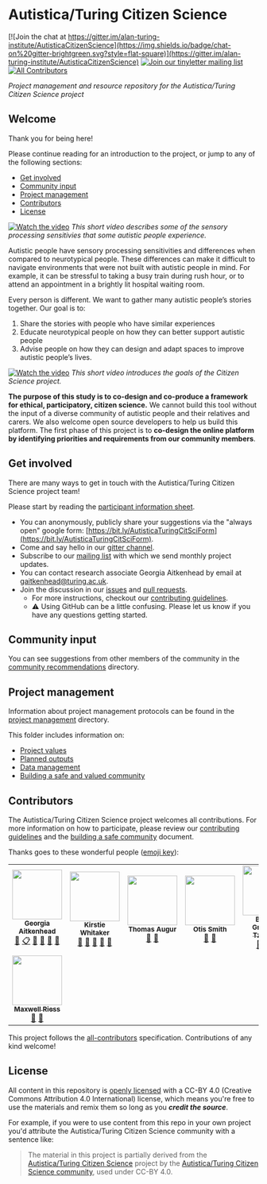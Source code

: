 # Autistica/Turing Citizen Science
[![Join the chat at https://gitter.im/alan-turing-institute/AutisticaCitizenScience](https://img.shields.io/badge/chat-on%20gitter-brightgreen.svg?style=flat-square)](https://gitter.im/alan-turing-institute/AutisticaCitizenScience)
[![Join our tinyletter mailing list](https://img.shields.io/badge/receive-our%20newsletter%20❤%EF%B8%8F-blueviolet.svg?style=flat-square)](https://tinyletter.com/AutisticaTuringCitizenScience)
[![All Contributors](https://img.shields.io/badge/all_contributors-5-orange.svg?style=flat-square)](#contributors)

*Project management and resource repository for the Autistica/Turing Citizen Science project*

## Welcome

Thank you for being here!

Please continue reading for an introduction to the project, or jump to any of the following sections:

* [Get involved](#get-involved)
* [Community input](#community-input)
* [Project management](#project-management)
* [Contributors](#contributors)
* [License](#license)

[![Watch the video](https://img.youtube.com/vi/rP1S8ip4VVE/maxresdefault.jpg)](https://youtu.be/rP1S8ip4VVE)
*This short video describes some of the sensory processing sensitivies that some autistic people experience.*

Autistic people have sensory processing sensitivities and differences when compared to neurotypical people.
These differences can make it difficult to navigate environments that were not built with autistic people in mind.
For example, it can be stressful to taking a busy train during rush hour, or to attend an appointment in a brightly lit hospital waiting room.

Every person is different.
We want to gather many autistic people’s stories together.
Our goal is to:
1. Share the stories with people who have similar experiences
2. Educate neurotypical people on how they can better support autistic people
3. Advise people on how they can design and adapt spaces to improve autistic people’s lives.

[![Watch the video](https://img.youtube.com/vi/p9tfhgVUuQE/maxresdefault.jpg)](https://youtu.be/p9tfhgVUuQE)
*This short video introduces the goals of the Citizen Science project.*

**The purpose of this study is to co-design and co-produce a framework for ethical, participatory, citizen science.**
We cannot build this tool without the input of a diverse community of autistic people and their relatives and carers.
We also welcome open source developers to help us build this platform.
The first phase of this project is to **co-design the online platform by identifying priorities and requirements from our community members**.

## Get involved

There are many ways to get in touch with the Autistica/Turing Citizen Science project team!

Please start by reading the [participant information sheet](project-management/participant-information-sheet.md).

- You can anonymously, publicly share your suggestions via the "always open" google form: [https://bit.ly/AutisticaTuringCitSciForm](https://bit.ly/AutisticaTuringCitSciForm).
- Come and say hello in our [gitter channel](https://gitter.im/alan-turing-institute/AutisticaCitizenScience).
- Subscribe to our [mailing list](https://tinyletter.com/AutisticaTuringCitizenScience) with which we send monthly project updates.
- You can contact research associate Georgia Aitkenhead by email at [gaitkenhead@turing.ac.uk](mailto:gaitkenhead@turing.ac.uk).
- Join the discussion in our [issues][aut-cit-sci-issues] and [pull requests][aut-cit-sci-prs].
  - For more instructions, checkout our [contributing guidelines](https://github.com/alan-turing-institute/AutisticaCitizenScience/blob/master/CONTRIBUTING.md).
  - ⚠️ Using GitHub can be a little confusing.
  Please let us know if you have any questions getting started.

## Community input

You can see suggestions from other members of the community in the [community recommendations](community-recommendations) directory.

## Project management

Information about project management protocols can be found in the [project management](project-management) directory.

This folder includes information on:

* [Project values](project-management/project-values.md)
* [Planned outputs](project-management/planned-outputs.md)
* [Data management](project-management/data-management.md)
* [Building a safe and valued community](project-management/building-a-safe-community.md)

## Contributors

The Autistica/Turing Citizen Science project welcomes all contributions.
For more information on how to participate, please review our [contributing guidelines](https://github.com/alan-turing-institute/AutisticaCitizenScience/blob/master/CONTRIBUTING.md) and the [building a safe community](project-management/building-a-safe-community.md) document.

Thanks goes to these wonderful people ([emoji key](https://github.com/all-contributors/all-contributors#emoji-key)):

<!-- ALL-CONTRIBUTORS-LIST:START - Do not remove or modify this section -->
<!-- prettier-ignore-start -->
<!-- markdownlint-disable -->
<table>
  <tr>
    <td align="center"><a href="https://github.com/GeorgiaHCA"><img src="https://avatars1.githubusercontent.com/u/46889966?v=4" width="100px;" alt=""/><br /><sub><b>Georgia Aitkenhead</b></sub></a><br /><a href="https://github.com/alan-turing-institute/AutisticaCitizenScience/commits?author=GeorgiaHCA" title="Documentation">📖</a> <a href="#eventOrganizing-GeorgiaHCA" title="Event Organizing">📋</a> <a href="#ideas-GeorgiaHCA" title="Ideas, Planning, & Feedback">🤔</a> <a href="#projectManagement-GeorgiaHCA" title="Project Management">📆</a> <a href="https://github.com/alan-turing-institute/AutisticaCitizenScience/pulls?q=is%3Apr+reviewed-by%3AGeorgiaHCA" title="Reviewed Pull Requests">👀</a> <a href="#talk-GeorgiaHCA" title="Talks">📢</a></td>
    <td align="center"><a href="https://whitakerlab.github.io"><img src="https://avatars1.githubusercontent.com/u/3626306?v=4" width="100px;" alt=""/><br /><sub><b>Kirstie Whitaker</b></sub></a><br /><a href="https://github.com/alan-turing-institute/AutisticaCitizenScience/commits?author=KirstieJane" title="Documentation">📖</a> <a href="#ideas-KirstieJane" title="Ideas, Planning, & Feedback">🤔</a> <a href="#projectManagement-KirstieJane" title="Project Management">📆</a> <a href="https://github.com/alan-turing-institute/AutisticaCitizenScience/pulls?q=is%3Apr+reviewed-by%3AKirstieJane" title="Reviewed Pull Requests">👀</a> <a href="#talk-KirstieJane" title="Talks">📢</a></td>
    <td align="center"><img src="https://avatars1.githubusercontent.com/u/46889966?v=4" width="100px;" alt=""/><br /><sub><b>Thomas Augur</b></sub><br /><a href="#ideas" title="Ideas, Planning, & Feedback">🤔</a> <a href="https://github.com/alan-turing-institute/AutisticaCitizenScience/pulls?q=is%3Apr+reviewed-by%3A" title="Reviewed Pull Requests">👀</a></td>
    <td align="center"><img src="https://avatars1.githubusercontent.com/u/46889966?v=4" width="100px;" alt=""/><br /><sub><b>Otis Smith</b></sub><br /><a href="#ideas" title="Ideas, Planning, & Feedback">🤔</a> <a href="https://github.com/alan-turing-institute/AutisticaCitizenScience/pulls?q=is%3Apr+reviewed-by%3A" title="Reviewed Pull Requests">👀</a></td>
    <td align="center"><a href="https://tzovar.as"><img src="https://avatars1.githubusercontent.com/u/674899?v=4" width="100px;" alt=""/><br /><sub><b>Bastian Greshake Tzovaras</b></sub></a><br /><a href="#ideas-gedankenstuecke" title="Ideas, Planning, & Feedback">🤔</a> <a href="https://github.com/alan-turing-institute/AutisticaCitizenScience/commits?author=gedankenstuecke" title="Code">💻</a> <a href="https://github.com/alan-turing-institute/AutisticaCitizenScience/commits?author=gedankenstuecke" title="Documentation">📖</a></td>
    <td align="center"><a href="https://github.com/JamesSCTJ"><img src="https://avatars3.githubusercontent.com/u/60160241?v=4" width="100px;" alt=""/><br /><sub><b>JamesSCTJ</b></sub></a><br /><a href="#ideas-JamesSCTJ" title="Ideas, Planning, & Feedback">🤔</a> <a href="https://github.com/alan-turing-institute/AutisticaCitizenScience/pulls?q=is%3Apr+reviewed-by%3AJamesSCTJ" title="Reviewed Pull Requests">👀</a> <a href="https://github.com/alan-turing-institute/AutisticaCitizenScience/commits?author=JamesSCTJ" title="Documentation">📖</a> <a href="#design-JamesSCTJ" title="Design">🎨</a></td>
    <td align="center"><a href="https://github.com/ThomasAJR"><img src="https://avatars2.githubusercontent.com/u/55509495?v=4" width="100px;" alt=""/><br /><sub><b>ThomasAJR</b></sub></a><br /><a href="#ideas-ThomasAJR" title="Ideas, Planning, & Feedback">🤔</a> <a href="https://github.com/alan-turing-institute/AutisticaCitizenScience/pulls?q=is%3Apr+reviewed-by%3AThomasAJR" title="Reviewed Pull Requests">👀</a> <a href="https://github.com/alan-turing-institute/AutisticaCitizenScience/commits?author=ThomasAJR" title="Documentation">📖</a> <a href="#design-ThomasAJR" title="Design">🎨</a> <a href="#userTesting-ThomasAJR" title="User Testing">📓</a></td>
  </tr>
  <tr>
    <td align="center"><a href="https://github.com/MaxwellRiess"><img src="https://avatars3.githubusercontent.com/u/8421799?v=4" width="100px;" alt=""/><br /><sub><b>Maxwell Riess</b></sub></a><br /><a href="#ideas-MaxwellRiess" title="Ideas, Planning, & Feedback">🤔</a> <a href="https://github.com/alan-turing-institute/AutisticaCitizenScience/pulls?q=is%3Apr+reviewed-by%3AMaxwellRiess" title="Reviewed Pull Requests">👀</a></td>
  </tr>
</table>

<!-- markdownlint-enable -->
<!-- prettier-ignore-end -->
<!-- ALL-CONTRIBUTORS-LIST:END -->

This project follows the [all-contributors](https://github.com/all-contributors/all-contributors) specification.
Contributions of any kind welcome!

## License

All content in this repository is [openly licensed](LICENSE) with a CC-BY 4.0 (Creative Commons Attribution 4.0 International) license, which means you're free to use the materials and remix them so long as you ***credit the source***.

For example, if you were to use content from this repo in your own project you'd attribute the Autistica/Turing Citizen Science community with a sentence like:

> The material in this project is partially derived from the [Autistica/Turing Citizen Science][aut-cit-sci-repo] project by the [Autistica/Turing Citizen Science community](https://github.com/alan-turing-institute/AutisticaCitizenScience/blob/master/contributors.md), used under CC-BY 4.0.


[aut-cit-sci-repo]: https://github.com/alan-turing-institute/AutisticaCitizenScience
[aut-cit-sci-issues]: https://github.com/alan-turing-institute/AutisticaCitizenScience/issues
[aut-cit-sci-prs]: https://github.com/alan-turing-institute/AutisticaCitizenScience/pulls
[aut-cit-sci-labels]: https://github.com/alan-turing-institute/AutisticaCitizenScience/labels
